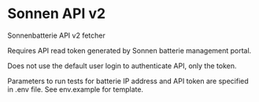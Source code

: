 # Sonnen API v2
Sonnenbatterie API v2 fetcher

Requires API read token generated by Sonnen batterie management portal.

Does not use the default user login to authenticate API, only the token.

Parameters to run tests for batterie IP address and API token are specified in .env file. See env.example for template.